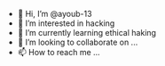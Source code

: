 - 👋 Hi, I’m @ayoub-13
- 👀 I’m interested in hacking
- 🌱 I’m currently learning ethical haking
- 💞️ I’m looking to collaborate on ...
- 📫 How to reach me ...

<!---
ayoub-13/ayoub-13 is a ✨ special ✨ repository because its `README.md` (this file) appears on your GitHub profile.
You can click the Preview link to take a look at your changes.
--->
